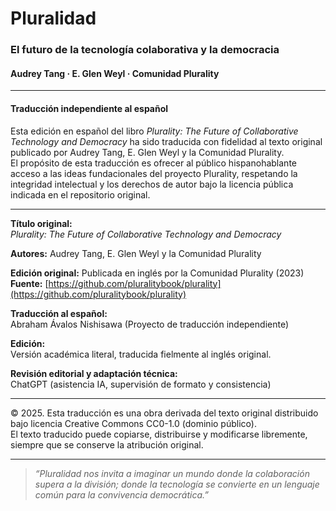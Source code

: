 # Pluralidad

### El futuro de la tecnología colaborativa y la democracia  
#### Audrey Tang · E. Glen Weyl · Comunidad Plurality

---

#### Traducción independiente al español

Esta edición en español del libro *Plurality: The Future of Collaborative Technology and Democracy* ha sido traducida con fidelidad al texto original publicado por Audrey Tang, E. Glen Weyl y la Comunidad Plurality.  
El propósito de esta traducción es ofrecer al público hispanohablante acceso a las ideas fundacionales del proyecto Plurality, respetando la integridad intelectual y los derechos de autor bajo la licencia pública indicada en el repositorio original.

---

**Título original:**  
*Plurality: The Future of Collaborative Technology and Democracy*  

**Autores:** Audrey Tang, E. Glen Weyl y la Comunidad Plurality  

**Edición original:** Publicada en inglés por la Comunidad Plurality (2023)  
**Fuente:** [https://github.com/pluralitybook/plurality](https://github.com/pluralitybook/plurality)

**Traducción al español:**  
Abraham Ávalos Nishisawa (Proyecto de traducción independiente)  

**Edición:**  
Versión académica literal, traducida fielmente al inglés original.

**Revisión editorial y adaptación técnica:**  
ChatGPT (asistencia IA, supervisión de formato y consistencia)

---

© 2025. Esta traducción es una obra derivada del texto original distribuido bajo licencia Creative Commons CC0-1.0 (dominio público).  
El texto traducido puede copiarse, distribuirse y modificarse libremente, siempre que se conserve la atribución original.

---

> *“Pluralidad nos invita a imaginar un mundo donde la colaboración supera a la división; donde la tecnología se convierte en un lenguaje común para la convivencia democrática.”*


